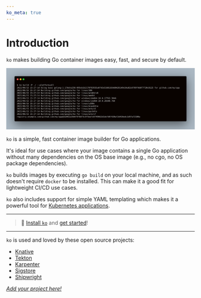 ```yaml
---
ko_meta: true
---
```


# Introduction

`ko` makes building Go container images easy, fast, and secure by default.

![Demo of ko build](./images/demo.png)

`ko` is a simple, fast container image builder for Go applications.

It's ideal for use cases where your image contains a single Go application without many dependencies on the OS base image (e.g., no cgo, no OS package dependencies).

`ko` builds images by executing `go build` on your local machine, and as such doesn't require `docker` to be installed.
This can make it a good fit for lightweight CI/CD use cases.

`ko` also includes support for simple YAML templating which makes it a powerful tool for [Kubernetes applications](./features/k8s).

---

> 🏃 [Install `ko`](./install) and [get started](./get-started)!

---

`ko` is used and loved by these open source projects:

- [Knative](https://knative.dev)
- [Tekton](https://tekton.dev)
- [Karpenter](https://karpenter.sh)
- [Sigstore](https://sigstore.dev)
- [Shipwright](https://shipwright.io)

[_Add your project here!_](https://github.com/imjasonh/ko.build/edit/main/docs/index.md)
